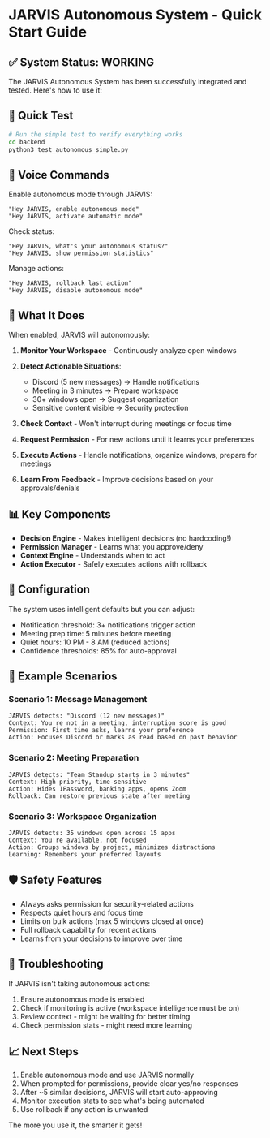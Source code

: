 # JARVIS Autonomous System - Quick Start Guide

## ✅ System Status: WORKING

The JARVIS Autonomous System has been successfully integrated and tested. Here's how to use it:

## 🚀 Quick Test

```bash
# Run the simple test to verify everything works
cd backend
python3 test_autonomous_simple.py
```

## 🎤 Voice Commands

Enable autonomous mode through JARVIS:
```
"Hey JARVIS, enable autonomous mode"
"Hey JARVIS, activate automatic mode"
```

Check status:
```
"Hey JARVIS, what's your autonomous status?"
"Hey JARVIS, show permission statistics"
```

Manage actions:
```
"Hey JARVIS, rollback last action"
"Hey JARVIS, disable autonomous mode"
```

## 🤖 What It Does

When enabled, JARVIS will autonomously:

1. **Monitor Your Workspace** - Continuously analyze open windows
2. **Detect Actionable Situations**:
   - Discord (5 new messages) → Handle notifications
   - Meeting in 3 minutes → Prepare workspace
   - 30+ windows open → Suggest organization
   - Sensitive content visible → Security protection

3. **Check Context** - Won't interrupt during meetings or focus time
4. **Request Permission** - For new actions until it learns your preferences
5. **Execute Actions** - Handle notifications, organize windows, prepare for meetings
6. **Learn From Feedback** - Improve decisions based on your approvals/denials

## 📊 Key Components

- **Decision Engine** - Makes intelligent decisions (no hardcoding!)
- **Permission Manager** - Learns what you approve/deny
- **Context Engine** - Understands when to act
- **Action Executor** - Safely executes actions with rollback

## 🔧 Configuration

The system uses intelligent defaults but you can adjust:
- Notification threshold: 3+ notifications trigger action
- Meeting prep time: 5 minutes before meeting
- Quiet hours: 10 PM - 8 AM (reduced actions)
- Confidence thresholds: 85% for auto-approval

## 🎯 Example Scenarios

### Scenario 1: Message Management
```
JARVIS detects: "Discord (12 new messages)"
Context: You're not in a meeting, interruption score is good
Permission: First time asks, learns your preference
Action: Focuses Discord or marks as read based on past behavior
```

### Scenario 2: Meeting Preparation
```
JARVIS detects: "Team Standup starts in 3 minutes"
Context: High priority, time-sensitive
Action: Hides 1Password, banking apps, opens Zoom
Rollback: Can restore previous state after meeting
```

### Scenario 3: Workspace Organization
```
JARVIS detects: 35 windows open across 15 apps
Context: You're available, not focused
Action: Groups windows by project, minimizes distractions
Learning: Remembers your preferred layouts
```

## 🛡️ Safety Features

- Always asks permission for security-related actions
- Respects quiet hours and focus time
- Limits on bulk actions (max 5 windows closed at once)
- Full rollback capability for recent actions
- Learns from your decisions to improve over time

## 🐛 Troubleshooting

If JARVIS isn't taking autonomous actions:
1. Ensure autonomous mode is enabled
2. Check if monitoring is active (workspace intelligence must be on)
3. Review context - might be waiting for better timing
4. Check permission stats - might need more learning

## 📈 Next Steps

1. Enable autonomous mode and use JARVIS normally
2. When prompted for permissions, provide clear yes/no responses
3. After ~5 similar decisions, JARVIS will start auto-approving
4. Monitor execution stats to see what's being automated
5. Use rollback if any action is unwanted

The more you use it, the smarter it gets!